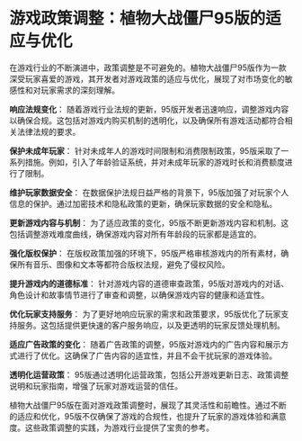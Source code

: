 # 游戏政策调整：植物大战僵尸95版的适应与优化

在游戏行业的不断演进中，政策调整是不可避免的。植物大战僵尸95版作为一款深受玩家喜爱的游戏，其开发者对游戏政策的适应与优化，展现了对市场变化的敏感性和对玩家需求的深刻理解。

**响应法规变化**：
随着游戏行业法规的更新，95版开发者迅速响应，调整游戏内容以确保合规。这包括对游戏内购买机制的透明化，以及确保所有游戏活动都符合相关法律法规的要求。

**保护未成年玩家**：
针对未成年人的游戏时间限制和消费限制政策，95版采取了一系列措施。例如，引入了年龄验证系统，并对未成年玩家的游戏时长和消费额度进行了限制。

**维护玩家数据安全**：
在数据保护法规日益严格的背景下，95版加强了对玩家个人信息的保护。通过加密技术和隐私政策的更新，确保玩家数据的安全和隐私。

**更新游戏内容与机制**：
为了适应政策的变化，95版不断更新游戏内容和机制。这包括调整游戏难度曲线，确保游戏内容对所有年龄段的玩家都是适宜的。

**强化版权保护**：
在版权政策加强的环境下，95版严格审核游戏内的所有素材，确保所有音乐、图像和文本等都符合版权法规，避免了侵权风险。

**提升游戏内的道德标准**：
针对游戏内容的道德审查政策，95版对游戏内的对话、角色设计和故事情节进行了审查和调整，以确保游戏内容的健康和适宜性。

**优化玩家支持服务**：
为了更好地响应玩家的需求和政策要求，95版优化了玩家支持服务。这包括提供更快速的客户服务响应，以及更透明的玩家反馈处理机制。

**适应广告政策的变化**：
随着广告政策的调整，95版对游戏内的广告内容和展示方式进行了优化。这确保了广告内容的适宜性，并且不会干扰玩家的游戏体验。

**透明化运营政策**：
95版通过透明化运营政策，包括公开游戏更新日志、政策调整说明和玩家指南，增强了玩家对游戏运营的信任。

植物大战僵尸95版在面对游戏政策调整时，展现了其灵活性和前瞻性。通过不断的适应和优化，95版不仅确保了游戏的合规性，也提升了玩家的游戏体验和满意度。这些政策调整的实践，为游戏行业提供了宝贵的参考。